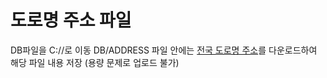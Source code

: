 # 도로명 주소 파일

DB파일을 C://로 이동 DB/ADDRESS 파일 안에는 [전국 도로명 주소](https://drive.google.com/file/d/1bHQiMKsNaneP41oXtxpYcBKqb2t9G3yo/view?usp=sharing)를 다운로드하여 해당 파일 내용 저장
(용량 문제로 업로드 불가)
